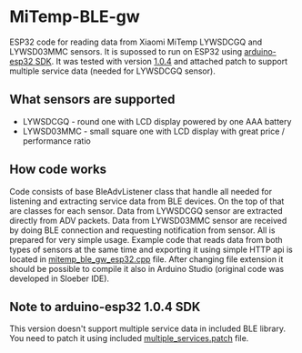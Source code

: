 # MiTemp-BLE-gw

ESP32 code for reading data from Xiaomi MiTemp LYWSDCGQ and LYWSD03MMC sensors. It is supossed to run on ESP32 using [arduino-esp32 SDK](https://github.com/espressif/arduino-esp32). It was tested with version [1.0.4](https://github.com/espressif/arduino-esp32/releases/tag/1.0.4) and attached patch to support multiple service data (needed for LYWSDCGQ sensor).

## What sensors are supported
- LYWSDCGQ - round one with LCD display powered by one AAA battery
- LYWSD03MMC - small square one with LCD display with great price / performance ratio

## How code works
Code consists of base BleAdvListener class that handle all needed for listening and extracting service data from BLE devices. On the top of that are classes for each sensor. Data from LYWSDCGQ sensor are extracted directly from ADV packets. Data from LYWSD03MMC sensor are received by doing BLE connection and requesting notification from sensor. All is prepared for very simple usage. Example code that reads data from both types of sensors at the same time and exporting it using simple HTTP api is located in [mitemp_ble_gw_esp32.cpp](/mitemp_ble_gw_esp32.cpp) file. After changing file extension it should be possible to compile it also in Arduino Studio (original code was developed in Sloeber IDE).

## Note to arduino-esp32 1.0.4 SDK
This version doesn't support multiple service data in included BLE library. You need to patch it using included [multiple_services.patch](/multiple_services.patch) file.
